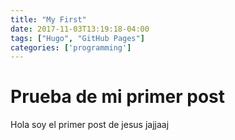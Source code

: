 ```yaml
---
title: "My First"
date: 2017-11-03T13:19:18-04:00
tags: ["Hugo", "GitHub Pages"]
categories: ['programming']
---
```


# Prueba de mi primer post

Hola soy el primer post de jesus jajjaaj

